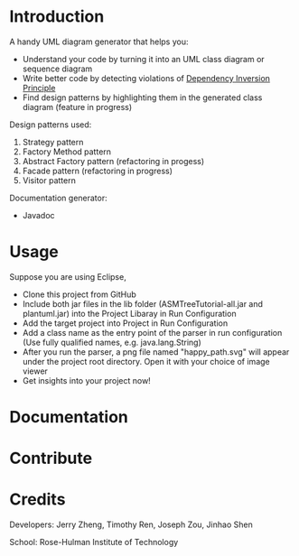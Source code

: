 # Introduction

A handy UML diagram generator that helps you:
- Understand your code by turning it into an UML class diagram or sequence diagram
- Write better code by detecting violations of [Dependency Inversion Principle](https://en.wikipedia.org/wiki/Dependency_inversion_principle)
- Find design patterns by highlighting them in the generated class diagram (feature in progress)

Design patterns used:
1. Strategy pattern
2. Factory Method pattern
3. Abstract Factory pattern (refactoring in progess)
4. Facade pattern (refactoring in progress)
5. Visitor pattern

Documentation generator:
- Javadoc

# Usage

Suppose you are using Eclipse,

* Clone this project from GitHub
* Include both jar files in the lib folder (ASMTreeTutorial-all.jar and plantuml.jar) into the Project Libaray in Run Configuration
* Add the target project into Project in Run Configuration
* Add a class name as the entry point of the parser in run configuration (Use fully qualified names, e.g. java.lang.String)
* After you run the parser, a png file named "happy_path.svg" will appear under the project root directory. Open it with your choice of image viewer
* Get insights into your project now!

# Documentation

# Contribute

# Credits

Developers:
Jerry Zheng, Timothy Ren, Joseph Zou, Jinhao Shen

School:
Rose-Hulman Institute of Technology